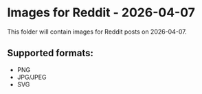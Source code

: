 # Images for Reddit - 2026-04-07

This folder will contain images for Reddit posts on 2026-04-07.

## Supported formats:
- PNG
- JPG/JPEG
- SVG
